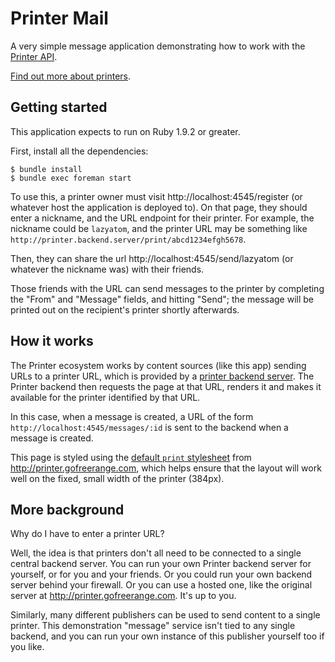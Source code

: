 Printer Mail
========

A very simple message application demonstrating how to work with the [Printer API][api].

[Find out more about printers][project page].

Getting started
---------------

This application expects to run on Ruby 1.9.2 or greater.

First, install all the dependencies:

    $ bundle install
    $ bundle exec foreman start

To use this, a printer owner must visit http://localhost:4545/register (or whatever host the application is deployed to). On that page, they should enter a nickname, and the URL endpoint for their printer. For example, the nickname could be `lazyatom`, and the printer URL may be something like `http://printer.backend.server/print/abcd1234efgh5678`.

Then, they can share the url http://localhost:4545/send/lazyatom (or whatever the nickname was) with their friends.

Those friends with the URL can send messages to the printer by completing the "From" and "Message" fields, and hitting "Send"; the message will be printed out on the recipient's printer shortly afterwards.


How it works
------------

The Printer ecosystem works by content sources (like this app) sending URLs to a printer URL, which is provided by a [printer backend server][backend]. The Printer backend then requests the page at that URL, renders it and makes it available for the printer identified by that URL.

In this case, when a message is created, a URL of the form `http://localhost:4545/messages/:id` is sent to the backend when a message is created.

This page is styled using the [default `print` stylesheet](http://printer.gofreerange.com/stylesheets/print.css) from http://printer.gofreerange.com, which helps ensure that the layout will work well on the fixed, small width of the printer (384px).


More background
---------------

Why do I have to enter a printer URL?

Well, the idea is that printers don't all need to be connected to a single central backend server. You can run your own Printer backend server for yourself, or for you and your friends. Or you could run your own backend server behind your firewall. Or you can use a hosted one, like the original server at http://printer.gofreerange.com. It's up to you.

Similarly, many different publishers can be used to send content to a single printer. This demonstration "message" service isn't tied to any single backend, and you can run your own instance of this publisher yourself too if you like.

[project page]: http://gofreerange.com/printer
[backend]: https://github.com/freerange/printer
[api]: https://github.com/freerange/printer/wiki/API